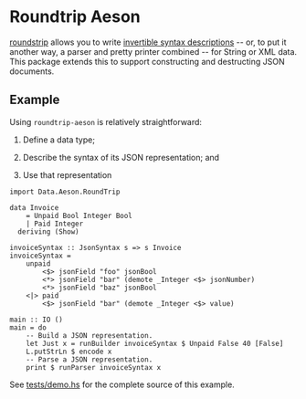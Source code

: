 Roundtrip Aeson
===============

[roundstrip][1] allows you to write [invertible syntax descriptions][2] -- or,
to put it another way, a parser and pretty printer combined -- for String or
XML data. This package extends this to support constructing and destructing
JSON documents.

[1]: https://hackage.haskell.org/package/roundtrip
[2]: http://scholar.google.com/scholar?cluster=14145973580303258649

Example
-------

Using `roundtrip-aeson` is relatively straightforward:

1. Define a data type;

2. Describe the syntax of its JSON representation; and

3. Use that representation

````{.haskell}
import Data.Aeson.RoundTrip

data Invoice
    = Unpaid Bool Integer Bool
    | Paid Integer
  deriving (Show)

invoiceSyntax :: JsonSyntax s => s Invoice
invoiceSyntax =
    unpaid
        <$> jsonField "foo" jsonBool
        <*> jsonField "bar" (demote _Integer <$> jsonNumber)
        <*> jsonField "baz" jsonBool
    <|> paid
        <$> jsonField "bar" (demote _Integer <$> value)

main :: IO ()
main = do
    -- Build a JSON representation.
    let Just x = runBuilder invoiceSyntax $ Unpaid False 40 [False]
    L.putStrLn $ encode x
    -- Parse a JSON representation.
    print $ runParser invoiceSyntax x
````

See [tests/demo.hs][3] for the complete source of this example.

[3]: https://github.com/anchor/roundtrip-aeson/blob/master/tests/demo.hs
